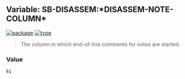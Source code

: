 ## Variable: SB-DISASSEM:\*DISASSEM-NOTE-COLUMN\*
[![package](https://img.shields.io/badge/Package-SB--DISASSEM-5f9ea0.svg?style=social&colorA=999999)](../) [![type](https://img.shields.io/badge/Type-Variable-5f9ea0.svg?style=social&colorA=999999)](../#variable) 

> The column in which end-of-line comments for notes are started.

### Value
```
61
```
